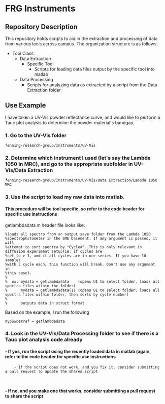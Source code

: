 # FRG Instruments

## Repository Description
This repository holds scripts to aid in the extraction and processing of data from various tools across campus. The organization structure is as follows:

- Tool Class
  - Data Extraction
    - Specific Tool
      - Scripts for loading data files output by the specific tool into matlab
  - Data Processing
    - Scripts for analyzing data as extracted by a script from the Data Extraction folder

## Use Example
I have taken a UV-Vis powder reflectance curve, and would like to perform a Tauc plot analysis to determine the powder material's bandgap.

### 1. Go to the UV-Vis folder
```
fenning-research-group/Instruments/UV-Vis
```
### 2. Determine which instrument I used (let's say the Lambda 1050 in MRC), and go to the appropriate subfolder in UV-Vis/Data Extraction
```
fenning-research-group/Instruments/UV-Vis/Data Extraction/Lambda 1050 MRC
```
### 3. Use the script to load my raw data into matlab. 
#### This procedure will be tool specific, so refer to the code header for specific use instructions

getlambdadata.m header file looks like:
```
%loads all spectra from an output save folder from the Lambda 1050
%spectrophotometer in the SME basement. If any argument is passed, it will
%attempt to sort spectra by "Cycle#'. This is only relevant in diffusion experiment setup(ie, if cycles are
%set to > 1, and if all cycles are in one series. If you have 10 samples
%with 3 cycle each, this function will break. Don't use any argument in
%this case).
%
%  ex: mydata = getlambdadata    (opens UI to select folder, loads all spectra files within the folder)
%      mydata = getlambdadata(1) (opens UI to select folder, loads all spectra files within folder, then sorts by cycle number)
%
%      outputs data in struct format
 ```
Based on the example, I run the following
```
mypowderref = getlambdadata
```  
### 4. Look in the UV-Vis/Data Processing folder to see if there is a Tauc plot analysis code already
   #### - If yes, run the script using the recently loaded data in matlab (again, refer to the code header for specific use instructions  
        - If the script does not work, and you fix it, consider submitting a pull request to update the shared script
```
  
```
   #### - If no, and you make one that works, consider submitting a pull request to share the script

